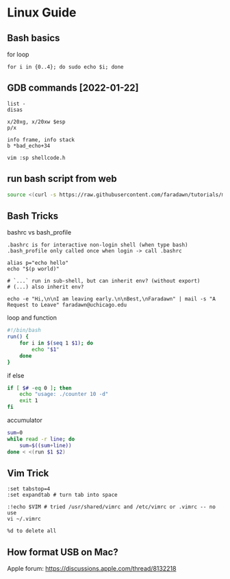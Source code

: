 # Linux Guide

## Bash basics
for loop
```
for i in {0..4}; do sudo echo $i; done
```

## GDB commands [2022-01-22]
```
list -
disas

x/20xg, x/20xw $esp
p/x

info frame, info stack
b *bad_echo+34

vim :sp shellcode.h

```

## run bash script from web
```sh
source <(curl -s https://raw.githubusercontent.com/faradawn/tutorials/main/linux/bash_scripts/benchmark.sh)
```

## Bash Tricks
bashrc vs bash_profile
```
.bashrc is for interactive non-login shell (when type bash)
.bash_profile only called once when login -> call .bashrc

alias p="echo hello"
echo "$(p world)"

# `...` run in sub-shell, but can inherit env? (without export) 
# (...) also inherit env?

echo -e "Hi,\n\nI am leaving early.\n\nBest,\nFaradawn" | mail -s "A Request to Leave" faradawn@uchicago.edu
```


loop and function
```sh
#!/bin/bash
run() {
    for i in $(seq 1 $1); do
        echo "$1"
    done
}
```

if else
```sh
if [ $# -eq 0 ]; then
    echo "usage: ./counter 10 -d"
    exit 1
fi
```

accumulator
```sh
sum=0
while read -r line; do
    sum=$((sum+line))
done < <(run $1 $2)
```


## Vim Trick
```
:set tabstop=4
:set expandtab # turn tab into space

:!echo $VIM # tried /usr/shared/vimrc and /etc/vimrc or .vimrc -- no use
vi ~/.vimrc

%d to delete all
```

## How format USB on Mac?
Apple forum: https://discussions.apple.com/thread/8132218





